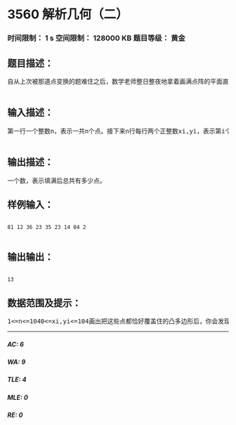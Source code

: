 # 3560 解析几何（二）   
### 时间限制： 1 s     空间限制： 128000 KB     题目等级： 黄金  
## 题目描述：  

<pre>
自从上次被那道点变换的题难住之后，数学老师整日整夜地拿着画满点阵的平面直角坐标系钻研。有一天，倒霉的大炮早上迟到了，作为惩罚，数学老师便把那张星罗密布的坐标系扔给了他，说：“这是你今天的数学作业！这些点都是整点，现在乱七八糟，分布很稀疏，你要把他们中间所有没填满的点全都填上，然后告诉我一共有多少个点。”大炮吓傻了，只能找魔法炮求助。魔法炮说：“别急别急，你可以先画一个凸多边形把这些点恰好全都覆盖住，然后把凸多边形内部和边界上所有整点都找出来就可以了。”但是这个坐标系足有半个黑板那么大，大炮还是觉得无从下手。聪明的同学，你能帮助大炮完成作业吗？  

</pre>
  
  
## 输入描述：  

<pre>
第一行一个整数n，表示一共n个点。接下来n行每行两个正整数xi,yi，表示第i个点的坐标。  

</pre>
  
  
## 输出描述：  

<pre>
一个数，表示填满后总共有多少点。
</pre>
  
  
## 样例输入：  

<pre><code>
81 12 36 23 35 23 14 04 2  

</code></pre>
  
  
## 输出输出：  

<pre><code>
13
</code></pre>
  
  
## 数据范围及提示：  

<pre>
1<=n<=1040<=xi,yi<=104画出把这些点都恰好覆盖住的凸多边形后，你会发现它的内部正好有13个整点。
</pre>
  
  
***  

##### AC: 6  
##### WA: 9  
##### TLE: 4  
##### MLE: 0  
##### RE: 0  
